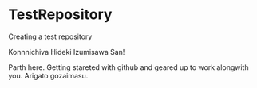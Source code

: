 # TestRepository
Creating a test repository

Konnnichiva Hideki Izumisawa San!

Parth here. Getting stareted with github and geared up to work alongwith you. Arigato gozaimasu.
